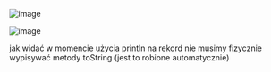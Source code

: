 ![image](https://github.com/user-attachments/assets/c014a60b-bd9d-4e6f-9dfc-080d48abb076)

![image](https://github.com/user-attachments/assets/b663f4aa-3435-4245-8f05-eb5e03b8cd08)


jak widać w momencie użycia println na rekord nie musimy fizycznie wypisywać metody toString (jest to robione automatycznie)
